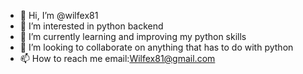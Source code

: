 - 👋 Hi, I’m @wilfex81
- 👀 I’m interested in python backend
- 🌱 I’m currently learning and improving my python skills
- 💞️ I’m looking to collaborate on anything that has to do with python
- 📫 How to reach me email:Wilfex81@gmail.com

<!---
wilfex81/wilfex81 is a ✨ special ✨ repository because its `README.md` (this file) appears on your GitHub profile.
You can click the Preview link to take a look at your changes.
--->

